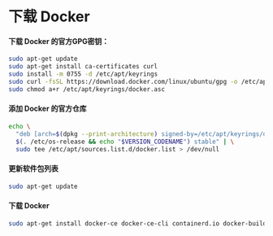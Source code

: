 # 下载 Docker

#### 下载 Docker 的官方GPG密钥：

```bash
sudo apt-get update
sudo apt-get install ca-certificates curl
sudo install -m 0755 -d /etc/apt/keyrings
sudo curl -fsSL https://download.docker.com/linux/ubuntu/gpg -o /etc/apt/keyrings/docker.asc
sudo chmod a+r /etc/apt/keyrings/docker.asc
```

#### 添加 Docker 的官方仓库

```bash
echo \
  "deb [arch=$(dpkg --print-architecture) signed-by=/etc/apt/keyrings/docker.asc] https://download.docker.com/linux/ubuntu \
  $(. /etc/os-release && echo "$VERSION_CODENAME") stable" | \
  sudo tee /etc/apt/sources.list.d/docker.list > /dev/null
```

#### 更新软件包列表

```bash
sudo apt-get update
```

#### 下载 Docker

```bash
sudo apt-get install docker-ce docker-ce-cli containerd.io docker-buildx-plugin docker-compose-plugin
```